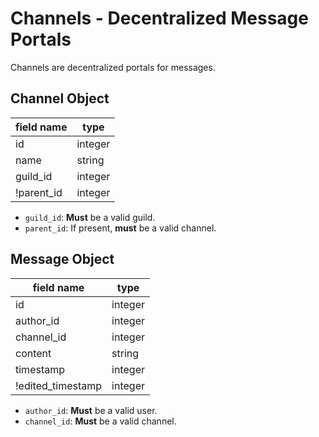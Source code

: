 # Channels - Decentralized Message Portals

Channels are decentralized portals for messages.

## Channel Object

| field name | type     |
| ---------- | -------- |
| id         | integer  |
| name       | string   |
| guild_id   | integer  |
| !parent_id | integer  |

* `guild_id`: **Must** be a valid guild.
* `parent_id`: If present, **must** be a valid channel.

## Message Object

| field name        | type     |
| ----------------- | -------- |
| id                | integer  |
| author_id         | integer  |
| channel_id        | integer  |
| content           | string   |
| timestamp         | integer  |
| !edited_timestamp | integer  |

* `author_id`: **Must** be a valid user.
* `channel_id`: **Must** be a valid channel.
